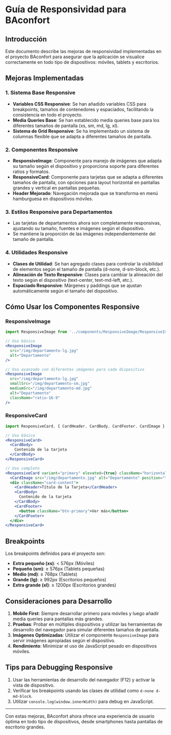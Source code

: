 # Guía de Responsividad para BAconfort

## Introducción

Este documento describe las mejoras de responsividad implementadas en el proyecto BAconfort para asegurar que la aplicación se visualice correctamente en todo tipo de dispositivos: móviles, tablets y escritorios.

## Mejoras Implementadas

### 1. Sistema Base Responsive

- **Variables CSS Responsive**: Se han añadido variables CSS para breakpoints, tamaños de contenedores y espaciados, facilitando la consistencia en todo el proyecto.
- **Media Queries Base**: Se han establecido media queries base para los diferentes tamaños de pantalla (xs, sm, md, lg, xl).
- **Sistema de Grid Responsive**: Se ha implementado un sistema de columnas flexible que se adapta a diferentes tamaños de pantalla.

### 2. Componentes Responsive

- **ResponsiveImage**: Componente para manejo de imágenes que adapta su tamaño según el dispositivo y proporciona soporte para diferentes ratios y formatos.
- **ResponsiveCard**: Componente para tarjetas que se adapta a diferentes tamaños de pantalla, con opciones para layout horizontal en pantallas grandes y vertical en pantallas pequeñas.
- **Header Mejorado**: Navegación mejorada que se transforma en menú hamburguesa en dispositivos móviles.

### 3. Estilos Responsive para Departamentos

- Las tarjetas de departamentos ahora son completamente responsivas, ajustando su tamaño, fuentes e imágenes según el dispositivo.
- Se mantiene la proporción de las imágenes independientemente del tamaño de pantalla.

### 4. Utilidades Responsive

- **Clases de Utilidad**: Se han agregado clases para controlar la visibilidad de elementos según el tamaño de pantalla (d-none, d-sm-block, etc.).
- **Alineación de Texto Responsive**: Clases para cambiar la alineación del texto según el dispositivo (text-center, text-md-left, etc.).
- **Espaciado Responsive**: Márgenes y paddings que se ajustan automáticamente según el tamaño del dispositivo.

## Cómo Usar los Componentes Responsive

### ResponsiveImage

```jsx
import ResponsiveImage from '../components/ResponsiveImage/ResponsiveImage';

// Uso básico
<ResponsiveImage 
  src="/img/departamento-lg.jpg" 
  alt="Departamento" 
/>

// Uso avanzado con diferentes imágenes para cada dispositivo
<ResponsiveImage 
  src="/img/departamento-lg.jpg" 
  smallSrc="/img/departamento-sm.jpg"
  mediumSrc="/img/departamento-md.jpg"
  alt="Departamento" 
  className="ratio-16-9"
/>
```

### ResponsiveCard

```jsx
import ResponsiveCard, { CardHeader, CardBody, CardFooter, CardImage } from '../components/ResponsiveCard/ResponsiveCard';

// Uso básico
<ResponsiveCard>
  <CardBody>
    Contenido de la tarjeta
  </CardBody>
</ResponsiveCard>

// Uso completo
<ResponsiveCard variant="primary" elevated={true} className="horizontal">
  <CardImage src="/img/departamento.jpg" alt="Departamento" position="top" />
  <div className="card-content">
    <CardHeader>Título de la Tarjeta</CardHeader>
    <CardBody>
      Contenido de la tarjeta
    </CardBody>
    <CardFooter>
      <button className="btn-primary">Ver más</button>
    </CardFooter>
  </div>
</ResponsiveCard>
```

## Breakpoints

Los breakpoints definidos para el proyecto son:

- **Extra pequeño (xs)**: < 576px (Móviles)
- **Pequeño (sm)**: ≥ 576px (Tablets pequeñas)
- **Medio (md)**: ≥ 768px (Tablets)
- **Grande (lg)**: ≥ 992px (Escritorios pequeños)
- **Extra grande (xl)**: ≥ 1200px (Escritorios grandes)

## Consideraciones para Desarrollo

1. **Mobile First**: Siempre desarrollar primero para móviles y luego añadir media queries para pantallas más grandes.
2. **Pruebas**: Probar en múltiples dispositivos y utilizar las herramientas de desarrollo del navegador para simular diferentes tamaños de pantalla.
3. **Imágenes Optimizadas**: Utilizar el componente `ResponsiveImage` para servir imágenes apropiadas según el dispositivo.
4. **Rendimiento**: Minimizar el uso de JavaScript pesado en dispositivos móviles.

## Tips para Debugging Responsive

1. Usar las herramientas de desarrollo del navegador (F12) y activar la vista de dispositivo.
2. Verificar los breakpoints usando las clases de utilidad como `d-none d-md-block`.
3. Utilizar `console.log(window.innerWidth)` para debug en JavaScript.

---

Con estas mejoras, BAconfort ahora ofrece una experiencia de usuario óptima en todo tipo de dispositivos, desde smartphones hasta pantallas de escritorio grandes.
